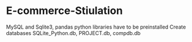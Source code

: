 # E-commerce-Stiulation
MySQL and Sqlite3, pandas python libraries have to be preinstalled
Create databases SQLite_Python.db, PROJECT.db, compdb.db

